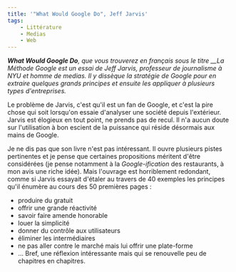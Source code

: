 ```yaml
---
title: '"What Would Google Do", Jeff Jarvis'
tags:
    - Littérature
    - Medias
    - Web
---
```


_**What Would Google Do**, que vous trouverez en français sous le titre \_\_La
Méthode Google est un essai de Jeff Jarvis, professeur de journalisme à NYU et
homme de medias. Il y dissèque la stratégie de Google pour en extraire quelques
grands principes et ensuite les appliquer à plusieurs types d'entreprises._

<!-- more -->

Le problème de Jarvis, c'est qu'il est un fan de Google, et c'est la pire chose
qui soit lorsqu'on essaie d'analyser une société depuis l'extérieur. Jarvis est
élogieux en tout point, ne prends pas de recul. Il n'a aucun doute sur
l'utilisation à bon escient de la puissance qui réside désormais aux mains de
Google.

Je ne dis pas que son livre n'est pas intéressant. Il ouvre plusieurs pistes
pertinentes et je pense que certaines propositions méritent d'être considérées
(je pense notamment à la _Google-ification_ des restaurants, à mon avis une
riche idée). Mais l'ouvrage est horriblement redondant, comme si Jarvis essayait
d'étaler au travers de 40 exemples les principes qu'il énumère au cours des 50
premières pages :

-   produire du gratuit
-   offrir une grande réactivité
-   savoir faire amende honorable
-   louer la simplicité
-   donner du contrôle aux utilisateurs
-   éliminer les intermédiaires
-   ne pas aller contre le marché mais lui offrir une plate-forme
-   … Bref, une réflexion intéressante mais qui se renouvelle peu de chapitres
    en chapitres.

